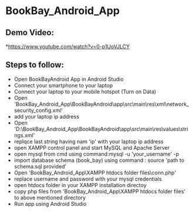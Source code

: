# BookBay_Android_App
 
 ## Demo Video:
  *https://www.youtube.com/watch?v=0-p1UoVJLCY
 ## Steps to follow:
 * Open BookBayAndroid App in Android Studio
 * Connect your smartphone to your laptop
 * Connect your laptop to your mobile hotspot (Turn on Data)
 * Open 'BookBay_Android_App\BookBayAndroid\app\src\main\res\xml\network_security_config.xml'
 * add your laptop ip address
 * Open 'D:\BookBay_Android_App\BookBayAndroid\app\src\main\res\values\strings.xml'
 * replqce last string having nam 'ip' with your laptop ip address
 * open XAMPP control panel and start MySQL and Apache Server
 * open mysql from cmd using command:mysql -u 'your_username' -p
 * import database schema (book_bay) using command : source 'path to schema.sql provided'
 * Open 'BookBay_Android_App\XAMPP htdocs folder files\conn.php'
 * replace username and password with your mysql credentials
 * open htdocs folder in your XAMPP installation directoy
 * copy php files from 'BookBay_Android_App\XAMPP htdocs folder files' to above mentioned directory
 * Run app using Android Studio
